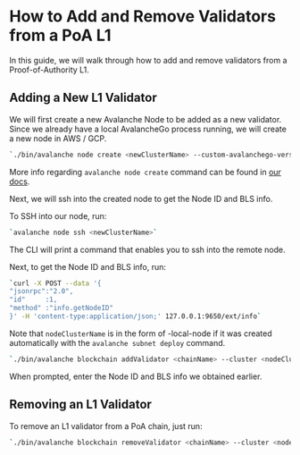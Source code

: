 # How to Add and Remove Validators from a PoA L1

In this guide, we will walk through how to add and remove validators from a Proof-of-Authority L1.

## Adding a New L1 Validator

We will first create a new Avalanche Node to be added as a new validator. Since we already have
a local AvalancheGo process running, we will create a new node in AWS / GCP.

```zsh
`./bin/avalanche node create <newClusterName> --custom-avalanchego-version=v1.12.0-initial-poc.5 --etna-devnet`
```

More info regarding `avalanche node create` command can be found in [our docs](https://docs.avax.network/tooling/create-avalanche-nodes/run-validators-aws).

Next, we will ssh into the created node to get the Node ID and BLS info.

To SSH into our node, run:

```zsh
`avalanche node ssh <newClusterName>`
```

The CLI will print a command that enables you to ssh into the remote node.

Next, to get the Node ID and BLS info, run:

```zsh
`curl -X POST --data '{
"jsonrpc":"2.0",
"id"     :1,
"method" :"info.getNodeID"
}' -H 'content-type:application/json;' 127.0.0.1:9650/ext/info`
```

Note that `nodeClusterName` is in the form of <chainName>-local-node if it was created automatically with the `avalanche subnet deploy` command.

```zsh
`./bin/avalanche blockchain addValidator <chainName> --cluster <nodeClusterName>`
```

When prompted, enter the Node ID and BLS info we obtained earlier.

## Removing an L1 Validator

To remove an L1 validator from a PoA chain, just run:

```zsh
`./bin/avalanche blockchain removeValidator <chainName> --cluster <nodeClusterName>`
```

